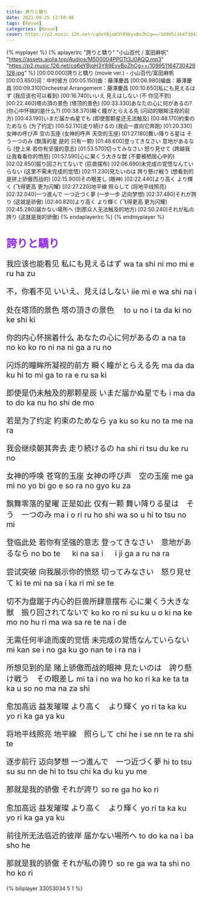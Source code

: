 ```yaml
---
title: 誇りと驕り
date: 2021-09-25 12:50:48
tags: [Revue]
categories: [Revue]
cover: https://p2.music.126.net/cq6eYBjoH3Y89EyvBoZhCg==/109951164730429128.jpg
---
```


{% myplayer %}
{% aplayerlrc "誇りと驕り" "小山百代 / 富田麻帆" "https://assets.aiolia.top/Audios/M500004PPGTt3J0AQQ.mp3" "https://p2.music.126.net/cq6eYBjoH3Y89EyvBoZhCg==/109951164730429128.jpg" %}
[00:00.000]誇りと驕り (movie ver.) - 小山百代/富田麻帆
[00:03.650]词：中村彼方
[00:05.150]曲：藤澤慶昌
[00:06.980]编曲：藤澤慶昌
[00:09.310]Orchestral Arrangement：藤澤慶昌
[00:10.650]私にも見えるはず (我应该也可以看到)
[00:16.740]いいえ 見えはしない (不 你见不到)
[00:22.460]塔の頂の景色 (塔顶的景色)
[00:33.330]あなたの心に何があるの? (你心中怀揣的是什么?)
[00:38.370]瞬く瞳がとらえる先 (闪动的眼眸注视的前方)
[00:43.190]いまだ届かぬ星でも (即使那颗星还无法触及)
[00:48.170]約束のためなら (为了约定)
[00:52.110]走り続けるの (我会一直向它奔跑)
[01:20.330]女神の呼び声 空の玉座 (女神的呼声 天空的玉座)
[01:27.180]舞い降りる星は そう一つのみ (飘落的星 是的 只有一颗)
[01:48.600]登ってきなさい 意地があるなら (登上来 若你有坚强的意志)
[01:53.570]切ってみなさい 怒り見せて (跨越我 让我看看你的愤怒)
[01:57.590]心に巣くう大きな獣 (不要被栖居心中的)
[02:02.650]振り回されてないで (巨兽摆布)
[02:06.690]未完成の覚悟なんていらない (这里不需未完成的觉悟)
[02:11.230]見たいのは 誇り懸け戦う (想看到的是拼上骄傲而战的)
[02:15.900]その眼差し (眼神)
[02:22.440]より高く より輝く (飞得更高 更为闪耀)
[02:27.220]地平線 照らして (将地平线照亮)
[02:32.040]一つ進んで 一つ近づく夢 (一步一步 迈向梦想)
[02:37.480]それが誇り (这就是骄傲)
[02:40.820]より高く より輝く (飞得更高 更为闪耀)
[02:45.280]届かない場所へ (到那众人无法触及的地方)
[02:50.240]それが私の誇り (这就是我的骄傲)
{% endaplayerlrc %}
{% endmyplayer %}

<!-- more -->
<h1 style="color: blueviolet;">誇りと驕り</h1>

<div style="font-size: 1.25rem;">

我应该也能看见
私にも見えるはず
wa ta shi ni mo mi e ru ha zu

不，你看不见
いいえ、見えはしない
iie mi e wa shi na i

处在塔顶的景色
塔の頂きの景色　
to u no i ta da ki no ke shi ki

你的内心怀揣着什么
あなたの心に何があるの
a na ta no ko ko ro ni na ni ga a ru no

闪烁的瞳眸所凝视的前方
瞬く瞳がとらえる先
ma da da ku hi to mi ga to ra e ru sa ki

即使是仍未触及的那颗星辰
いまだ届かぬ星でも
i ma da to do ka nu ho shi de mo

若是为了约定
約束のためなら
ya ku so ku no ta me na ra

我会继续朝其奔去
走り続けるの
ha shi ri tsu du ke ru no

女神的呼唤 苍穹的玉座
女神の呼び声　空の玉座
me ga mi no yo bi go e so ra no gyo ku za

飘舞零落的星曜 正是如此 仅有一颗
舞い降りる星は　そう　一つのみ
ma i o ri ru ho shi wa so u hi to tsu no mi

登临此处 若你有坚强的意志
登ってきなさい　意地があるなら
no bo te 　 ki na sa i 　 i ji ga a ru na ra

尝试突破 向我展示你的愤怒
切ってみなさい　怒り見せて
ki te mi na sa i ka ri mi se te

切不为盘踞于内心的巨兽所肆意摆布
心に巣くう大きな獣　振り回されてないで
ko ko ro ni su ku u o ki na ke mo no hu ri ma wa sa re te na i de

无需任何半途而废的觉悟
未完成の覚悟なんていらない
mi kan se i no ga ku go nan te i ra na i

所想见到的是 赌上骄傲而战的眼神
見たいのは　誇り懸け戦う　その眼差し
mi ta i no wa ho ko ri ka ke ta ta ka u so no ma na za shi

愈加高远 益发璀璨
より高く　より輝く
yo ri ta ka ku yo ri ka ga ya ku

将地平线照亮
地平線　照らして
chi he i se nn te ra shi te

逐步前行 迈向梦想
一つ進んで　一つ近づく夢
hi to tsu su su nn de hi to tsu chi ka du ku yu me

那就是我的骄傲
それが誇り
so re ga ho ko ri

愈加高远 益发璀璨
より高く　より輝く
yo ri ta ka ku yo ri ka ga ya ku

前往所无法临近的彼岸
届かない場所へ
to do ka na i ba sho he

那就是我的骄傲
それが私の誇り
so re ga wa ta shi no ho ko ri

</div>

{% biliplayer 33053034 5 1 %}
